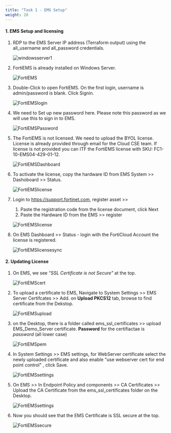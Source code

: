 ```yaml
---
title: "Task 1 - EMS Setup"
weight: 20
---
```


#### 1. **EMS Setup and licensing**

1. RDP to the EMS Server IP address (Terraform output) using the all_username and all_password credentials.

    ![windowsserver1](../images/windowsserver-01.jpg)

2. FortiEMS is already installed on Windows Server. 

    ![FortiEMS](../images/windowsserver-02.jpg)


3. Double-Click to open FortiEMS. On the first login, username is admin/password is blank. Click Signin. 

    ![FortiEMSlogin](../images/windowsserver-03.jpg)

4. We need to Set up new password here. Please note this password as we will use this to sign in to EMS. 

    ![FortiEMSPassword](../images/windowsserver-04.jpg)


5. The FortiEMS is not licensed. We need to upload the BYOL license. License is already provided through email for the Cloud CSE    team. If license is not provided you can ITF the FortiEMS license with SKU: FC1-10-EMS04-429-01-12. 
    
    ![FortiEMSDashboard](../images/windowsserver-05.jpg)

6. To activate the license, copy the hardware ID from EMS System >> Dashoboard >> Status. 

    ![FortiEMSlicense](../images/windowsserver-06.jpg)

7. Login to https://support.fortinet.com, register asset >>
    
    1. Paste the registration code from the license document, click Next
    2. Paste the Hardware ID from the EMS >> register

    ![FortiEMSlicense](../images/windowsserver-07.jpg)

8. On EMS Dashboard >> Status - login with the FortiCloud Account the license is registered. 

    ![FortiEMSlicensesync](../images/windowsserver-08.jpg)

#### 2. **Updating License**

1. On EMS, we see _"SSL Certificate is not Secure"_ at the top. 

    ![FortiEMScert](../images/emscerts-01.jpg)

2. To upload a certificate to EMS, Navigate to System Settings >> EMS Server Certifcates >> Add. on **Upload PKCS12** tab, browse to find certificate from the Dekstop. 

    ![FortiEMSupload](../images/emscerts-02.jpg)

3. on the Desktop, there is a folder called ems_ssl_certificates >> upload EMS_Demo_Server certificate. **Password** for the certifiactae is _password_ (all lower case)

    ![FortiEMSpem](../images/emscerts-03.jpg)

4. In System Settings >> EMS settings, for WebServer certificate select the newly uploaded certificate and also enable "use webserver cert for end point control" , click Save. 

    ![FortiEMSsettings](../images/emscerts-04.jpg)

5. On EMS >> In Endpoint Policy and components >> CA Certificates >> Upload the CA Certificate from the ems_ssl_certificates folder on the Desktop. 

    ![FortiEMSsettings](../images/emscerts-05.jpg)

6. Now you should see that the EMS Certificate is SSL secure at the top. 

    ![FortiEMSsecure](../images/emscerts-06.jpg)
